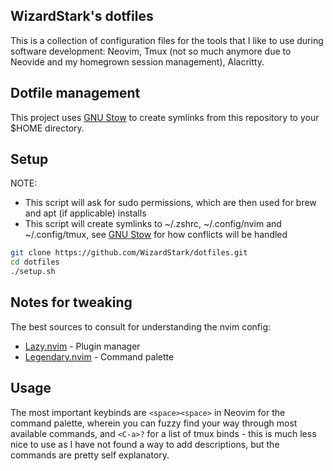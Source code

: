 ## WizardStark's dotfiles

This is a collection of configuration files for the tools that I like to use
during software development: Neovim, Tmux (not so much anymore due to Neovide and my homegrown session management), Alacritty.

## Dotfile management

This project uses [GNU Stow](https://www.gnu.org/software/stow/) to create symlinks
from this repository to your $HOME directory.

## Setup

NOTE:

- This script will ask for sudo permissions, which are then used for brew and apt (if applicable) installs
- This script will create symlinks to ~/.zshrc, ~/.config/nvim and ~/.config/tmux,
  see [GNU Stow](https://www.gnu.org/software/stow/manual/stow.html#Conflicts) for how conflicts will be handled

```bash
git clone https://github.com/WizardStark/dotfiles.git
cd dotfiles
./setup.sh
```

## Notes for tweaking

The best sources to consult for understanding the nvim config:

- [Lazy.nvim](https://github.com/folke/lazy.nvim) - Plugin manager
- [Legendary.nvim](https://github.com/mrjones2014/legendary.nvim) - Command palette

## Usage
The most important keybinds are `<space><space>` in Neovim for the command palette,
wherein you can fuzzy find your way through most available commands, and `<C-a>?` for
a list of tmux binds - this is much less nice to use as I have not found a way to add
descriptions, but the commands are pretty self explanatory.
